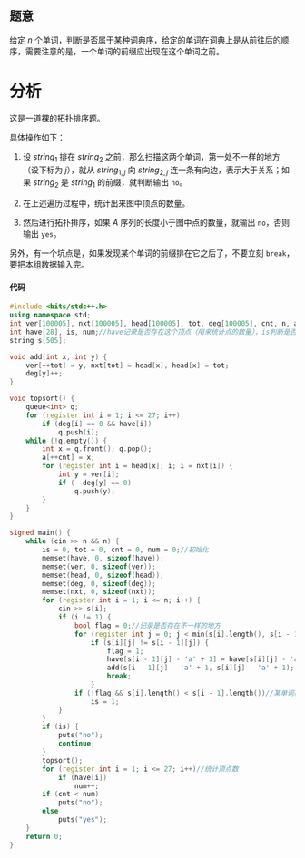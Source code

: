 ## 题意

给定 $n$ 个单词，判断是否属于某种词典序，给定的单词在词典上是从前往后的顺序，需要注意的是，一个单词的前缀应出现在这个单词之前。

# 分析

这是一道裸的拓扑排序题。

具体操作如下：

1. 设 $string_1$ 排在 $string_2$ 之前，那么扫描这两个单词，第一处不一样的地方（设下标为 $j$），就从 $string_{1,j}$ 向 $string_{2,j}$ 连一条有向边，表示大于关系；如果 $string_2$ 是 $string_1$ 的前缀，就判断输出 ```no```。

1. 在上述遍历过程中，统计出来图中顶点的数量。

1. 然后进行拓扑排序，如果 $A$ 序列的长度小于图中点的数量，就输出 ```no```，否则输出 ```yes```。

另外，有一个坑点是，如果发现某个单词的前缀排在它之后了，不要立刻 ```break```，要把本组数据输入完。

#### 代码

```cpp
#include <bits/stdc++.h>
using namespace std;
int ver[100005], nxt[100005], head[100005], tot, deg[100005], cnt, n, a[100005];//建图必备变量及题目变量
int have[28], is, num;//have记录是否存在这个顶点（用来统计点的数量），is判断是否存在某个单词的前缀在它后面，num记录顶点数
string s[505];

void add(int x, int y) {
	ver[++tot] = y, nxt[tot] = head[x], head[x] = tot;
	deg[y]++;
}

void topsort() {
	queue<int> q;
	for (register int i = 1; i <= 27; i++)
		if (deg[i] == 0 && have[i])
			q.push(i);
	while (!q.empty()) {
		int x = q.front(); q.pop();
		a[++cnt] = x;
		for (register int i = head[x]; i; i = nxt[i]) {
			int y = ver[i];
			if (--deg[y] == 0)
				q.push(y);
		}
	}
}

signed main() {
    while (cin >> n && n) {
    	is = 0, tot = 0, cnt = 0, num = 0;//初始化
    	memset(have, 0, sizeof(have));
    	memset(ver, 0, sizeof(ver));
    	memset(head, 0, sizeof(head));
    	memset(deg, 0, sizeof(deg));
    	memset(nxt, 0, sizeof(nxt));
		for (register int i = 1; i <= n; i++) {
			cin >> s[i];
			if (i != 1) {
				bool flag = 0;//记录是否存在不一样的地方
				for (register int j = 0; j < min(s[i].length(), s[i - 1].length()); j++)
					if (s[i][j] != s[i - 1][j]) {
						flag = 1;
						have[s[i - 1][j] - 'a' + 1] = have[s[i][j] - 'a' + 1] = 1;
						add(s[i - 1][j] - 'a' + 1, s[i][j] - 'a' + 1);
						break;
					}
				if (!flag && s[i].length() < s[i - 1].length())//某单词前缀排在它之后了
					is = 1;
			}
		}
		if (is) {
			puts("no");
			continue;
		}	
		topsort();
		for (register int i = 1; i <= 27; i++)//统计顶点数
			if (have[i])
				num++;
		if (cnt < num)
			puts("no");
		else
			puts("yes");
	}
    return 0;
}
```
